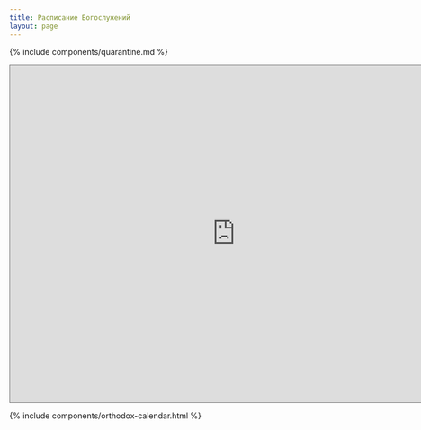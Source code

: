 ```yaml
---
title: Расписание Богослужений
layout: page
---
```


{% include components/quarantine.md %}
<br />

<iframe src="https://calendar.google.com/calendar/embed?height=600&amp;wkst=1&amp;bgcolor=%23ffffff&amp;ctz=America%2FLos_Angeles&amp;src=ZWw0MmM5Zjc1cjJyNHRmaGg1NTJ1YmdpNnNAZ3JvdXAuY2FsZW5kYXIuZ29vZ2xlLmNvbQ&amp;src=ZGRtY2xncjBsdnFudGMwbXBncmJkOWQ0Ym9AZ3JvdXAuY2FsZW5kYXIuZ29vZ2xlLmNvbQ&amp;color=%23F09300&amp;color=%239E69AF&amp;showTitle=0&amp;showNav=0&amp;showDate=0&amp;showTabs=1&amp;showPrint=1&amp;showTz=1&amp;mode=MONTH" style="border:solid 1px #777" width="800" height="600" frameborder="0" scrolling="no"></iframe>

{% include components/orthodox-calendar.html %}
